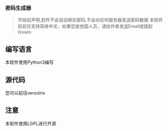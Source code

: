 ### 密码生成器
> 开始前声明,软件不会自动保存密码,不会向任何服务器发送密码数据
> 本软件目前仅支持简体中文，如果您是他国人员，请给作者发送Email或提起Issues
## 编写语言
本软件使用Python3编写
## 源代码
您可以前往versoins
## 注意
本软件使用LGPL进行开源
